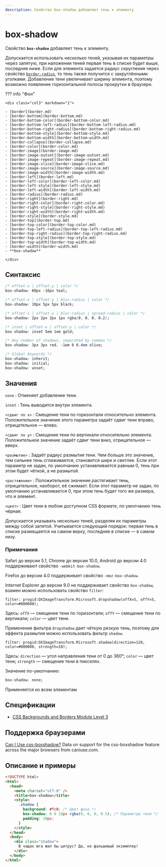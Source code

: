 ```yaml
---
description: Свойство box-shadow добавляет тень к элементу
---
```


# box-shadow

Свойство **`box-shadow`** добавляет тень к элементу.

Допускается использовать несколько теней, указывая их параметры через запятую, при наложении теней первая тень в списке будет выше, последняя ниже. Если для элемента задается радиус скругления через свойство [`border-radius`](border-radius.md), то тень также получится с закруглёнными уголками. Добавление тени увеличивает ширину элемента, поэтому возможно появление горизонтальной полосы прокрутки в браузере.

??? info "Фон"

    <div class="col3" markdown="1">

    - [border](border.md)
    - [border-bottom](border-bottom.md)
    - [border-bottom-color](border-bottom-color.md)
    - [border-bottom-left-radius](border-bottom-left-radius.md)
    - [border-bottom-right-radius](border-bottom-right-radius.md)
    - [border-bottom-style](border-bottom-style.md)
    - [border-bottom-width](border-bottom-width.md)
    - [border-collapse](border-collapse.md)
    - [border-color](border-color.md)
    - [border-image](border-image.md)
    - [border-image-outset](border-image-outset.md)
    - [border-image-repeat](border-image-repeat.md)
    - [border-image-slice](border-image-slice.md)
    - [border-image-source](border-image-source.md)
    - [border-image-width](border-image-width.md)
    - [border-left](border-left.md)
    - [border-left-color](border-left-color.md)
    - [border-left-style](border-left-style.md)
    - [border-left-width](border-left-width.md)
    - [border-radius](border-radius.md)
    - [border-right](border-right.md)
    - [border-right-color](border-right-color.md)
    - [border-right-style](border-right-style.md)
    - [border-right-width](border-right-width.md)
    - [border-style](border-style.md)
    - [border-top](border-top.md)
    - [border-top-color](border-top-color.md)
    - [border-top-left-radius](border-top-left-radius.md)
    - [border-top-right-radius](border-top-right-radius.md)
    - [border-top-style](border-top-style.md)
    - [border-top-width](border-top-width.md)
    - [border-width](border-width.md)
    - **box-shadow**

    </div>

## Синтаксис

```css
/* offset-x | offset-y | color */
box-shadow: 60px -16px teal;

/* offset-x | offset-y | blur-radius | color */
box-shadow: 10px 5px 5px black;

/* offset-x | offset-y | blur-radius | spread-radius | color */
box-shadow: 2px 2px 2px 1px rgba(0, 0, 0, 0.2);

/* inset | offset-x | offset-y | color */
box-shadow: inset 5em 1em gold;

/* Any number of shadows, separated by commas */
box-shadow: 3px 3px red, -1em 0 0.4em olive;

/* Global keywords */
box-shadow: inherit;
box-shadow: initial;
box-shadow: unset;
```

## Значения

`none`
: Отменяет добавление тени.

`inset`
: Тень выводится внутри элемента.

`<сдвиг по x>`
: Смещение тени по горизонтали относительно элемента. Положительное значение этого параметра задаёт сдвиг тени вправо, отрицательное — влево.

`<сдвиг по y>`
: Смещение тени по вертикали относительно элемента. Положительное значение задаёт сдвиг тени вниз, отрицательное — вверх.

`<размытие>`
: Задаёт радиус размытия тени. Чем больше это значение, тем сильнее тень сглаживается, становится шире и светлее. Если этот параметр не задан, по умолчанию устанавливается равным 0, тень при этом будет чёткой, а не размытой.

`<растяжение>`
: Положительное значение растягивает тень, отрицательное, наоборот, её сжимает. Если этот параметр не задан, по умолчанию устанавливается 0, при этом тень будет того же размера, что и элемент.

`<цвет>`
: Цвет тени в любом доступном CSS формате, по умолчанию тень чёрная.

Допускается указывать несколько теней, разделяя их параметры между собой запятой. Учитывается следующий порядок: первая тень в списке размещается на самом верху, последняя в списке — в самом низу.

### Примечания

Safari до версии 5.1, Chrome до версии 10.0, Android до версии 4.0 поддерживают свойство `-webkit-box-shadow`.

Firefox до версии 4.0 поддерживает свойство `-moz-box-shadow`.

Internet Explorer до версии 9.0 не поддерживает свойство `box-shadow`, взамен можно использовать свойство `filter`:

```
filter: progid:DXImageTransform.Microsoft.dropshadow(offX=5, offY=5, color=#000000);
```

Здесь: `offX` — смещение тени по горизонтали; `offY` — смещение тени по вертикали; `color` — цвет тени.

Применение фильтра `dropshadow` дает чёткую резкую тень, поэтому для эффекта размытия можно использовать фильтр `shadow`.

```
filter: progid:DXImageTransform.Microsoft.shadow(direction=120, color=#000000, strength=10);
```

Здесь: `direction` — угол направления тени от 0 до 360°; `color` — цвет тени; `strength` — смещение тени в пикселях.

Значение по-умолчанию:

```css
box-shadow: none;
```

Применяется ко всем элементам

## Спецификации

- [CSS Backgrounds and Borders Module Level 3](http://dev.w3.org/csswg/css3-background/#box-shadow)

## Поддержка браузерами

<p class="ciu_embed" data-feature="css-boxshadow" data-periods="future_1,current,past_1,past_2">
  <a href="http://caniuse.com/#feat=css-boxshadow">Can I Use css-boxshadow?</a> Data on support for the css-boxshadow feature across the major browsers from caniuse.com.
</p>

## Описание и примеры

```html
<!DOCTYPE html>
<html>
  <head>
    <meta charset="utf-8" />
    <title>box-shadow</title>
    <style>
      .shadow {
        background: #fc0; /* Цвет фона */
        box-shadow: 0 0 10px rgba(0, 0, 0, 0.5); /* Параметры тени */
        padding: 10px;
      }
    </style>
  </head>
  <body>
    <div class="shadow">
      В чащах юга жил бы цитрус? Да, но фальшивый экземпляр!
    </div>
  </body>
</html>
```
